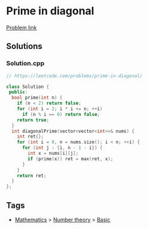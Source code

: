 # Prime in diagonal

[Problem link](https://leetcode.com/problems/prime-in-diagonal/)

## Solutions


### Solution.cpp
```cpp
// https://leetcode.com/problems/prime-in-diagonal/

class Solution {
 public:
  bool prime(int n) {
    if (n < 2) return false;
    for (int i = 2; i * i <= n; ++i)
      if (n % i == 0) return false;
    return true;
  }
  int diagonalPrime(vector<vector<int>>& nums) {
    int ret{};
    for (int i = 0, n = nums.size(); i < n; ++i) {
      for (int j : {i, n - 1 - i}) {
        int x = nums[i][j];
        if (prime(x)) ret = max(ret, x);
      }
    }
    return ret;
  }
};
```
## Tags

* [Mathematics](/Collections/mathematics.md#mathematics) > [Number theory](/Collections/mathematics.md#number-theory) > [Basic](/Collections/mathematics.md#basic)
